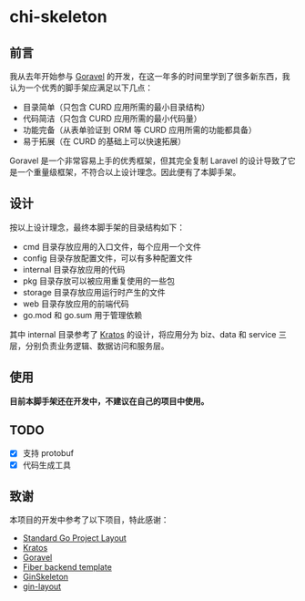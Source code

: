 # chi-skeleton

## 前言

我从去年开始参与 [Goravel](https://github.com/goravel/goravel) 的开发，在这一年多的时间里学到了很多新东西，我认为一个优秀的脚手架应满足以下几点：

* 目录简单（只包含 CURD 应用所需的最小目录结构）
* 代码简洁（只包含 CURD 应用所需的最小代码量）
* 功能完备（从表单验证到 ORM 等 CURD 应用所需的功能都具备）
* 易于拓展（在 CURD 的基础上可以快速拓展）

Goravel 是一个非常容易上手的优秀框架，但其完全复制 Laravel 的设计导致了它是一个重量级框架，不符合以上设计理念。因此便有了本脚手架。

## 设计

按以上设计理念，最终本脚手架的目录结构如下：

* cmd 目录存放应用的入口文件，每个应用一个文件
* config 目录存放配置文件，可以有多种配置文件
* internal 目录存放应用的代码
* pkg 目录存放可以被应用重复使用的一些包
* storage 目录存放应用运行时产生的文件
* web 目录存放应用的前端代码
* go.mod 和 go.sum 用于管理依赖

其中 internal 目录参考了 [Kratos](https://go-kratos.dev/) 的设计，将应用分为 biz、data 和 service 三层，分别负责业务逻辑、数据访问和服务层。

## 使用

**目前本脚手架还在开发中，不建议在自己的项目中使用。**

## TODO

* [x] 支持 protobuf
* [x] 代码生成工具

## 致谢

本项目的开发中参考了以下项目，特此感谢：

* [Standard Go Project Layout](https://github.com/golang-standards/project-layout)
* [Kratos](https://go-kratos.dev/)
* [Goravel](https://github.com/goravel/goravel)
* [Fiber backend template](https://github.com/create-go-app/fiber-go-template)
* [GinSkeleton](https://github.com/qifengzhang007/GinSkeleton)
* [gin-layout](https://github.com/wannanbigpig/gin-layout)
